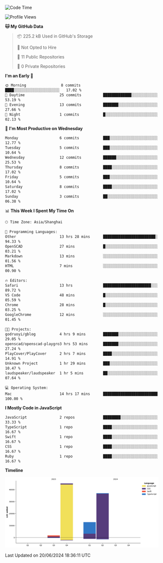 <!--
**PascalDai/PascalDai** is a ✨ _special_ ✨ repository because its `README.md` (this file) appears on your GitHub profile.

Here are some ideas to get you started:

- 🔭 I’m currently working on ...
- 🌱 I’m currently learning ...
- 👯 I’m looking to collaborate on ...
- 🤔 I’m looking for help with ...
- 💬 Ask me about ...
- 📫 How to reach me: ...
- 😄 Pronouns: ...
- ⚡ Fun fact: ...
-->

<!--START_SECTION:waka-->
![Code Time](http://img.shields.io/badge/Code%20Time-501%20hrs%2042%20mins-blue)

![Profile Views](http://img.shields.io/badge/Profile%20Views-2-blue)

**🐱 My GitHub Data** 

> 📦 225.2 kB Used in GitHub's Storage 
 > 
> 🚫 Not Opted to Hire
 > 
> 📜 11 Public Repositories 
 > 
> 🔑 0 Private Repositories 
 > 
**I'm an Early 🐤** 

```text
🌞 Morning                8 commits           ████░░░░░░░░░░░░░░░░░░░░░   17.02 % 
🌆 Daytime                25 commits          █████████████░░░░░░░░░░░░   53.19 % 
🌃 Evening                13 commits          ███████░░░░░░░░░░░░░░░░░░   27.66 % 
🌙 Night                  1 commits           █░░░░░░░░░░░░░░░░░░░░░░░░   02.13 % 
```
📅 **I'm Most Productive on Wednesday** 

```text
Monday                   6 commits           ███░░░░░░░░░░░░░░░░░░░░░░   12.77 % 
Tuesday                  5 commits           ███░░░░░░░░░░░░░░░░░░░░░░   10.64 % 
Wednesday                12 commits          ██████░░░░░░░░░░░░░░░░░░░   25.53 % 
Thursday                 8 commits           ████░░░░░░░░░░░░░░░░░░░░░   17.02 % 
Friday                   5 commits           ███░░░░░░░░░░░░░░░░░░░░░░   10.64 % 
Saturday                 8 commits           ████░░░░░░░░░░░░░░░░░░░░░   17.02 % 
Sunday                   3 commits           ██░░░░░░░░░░░░░░░░░░░░░░░   06.38 % 
```


📊 **This Week I Spent My Time On** 

```text
🕑︎ Time Zone: Asia/Shanghai

💬 Programming Languages: 
Other                    13 hrs 28 mins      ████████████████████████░   94.33 % 
OpenSCAD                 27 mins             █░░░░░░░░░░░░░░░░░░░░░░░░   03.21 % 
Markdown                 13 mins             ░░░░░░░░░░░░░░░░░░░░░░░░░   01.56 % 
HTML                     7 mins              ░░░░░░░░░░░░░░░░░░░░░░░░░   00.90 % 

🔥 Editors: 
Safari                   13 hrs              ██████████████████████░░░   89.72 % 
VS Code                  48 mins             █░░░░░░░░░░░░░░░░░░░░░░░░   05.59 % 
Chrome                   28 mins             █░░░░░░░░░░░░░░░░░░░░░░░░   03.25 % 
GoogleChrome             12 mins             ░░░░░░░░░░░░░░░░░░░░░░░░░   01.45 % 

🐱‍💻 Projects: 
godruoyi/gblog           4 hrs 9 mins        ███████░░░░░░░░░░░░░░░░░░   29.05 % 
openscad/openscad-playgro3 hrs 53 mins       ███████░░░░░░░░░░░░░░░░░░   27.24 % 
PlayCover/PlayCover      2 hrs 7 mins        ████░░░░░░░░░░░░░░░░░░░░░   14.91 % 
Unknown Project          1 hr 29 mins        ███░░░░░░░░░░░░░░░░░░░░░░   10.47 % 
laudspeaker/laudspeaker  1 hr 5 mins         ██░░░░░░░░░░░░░░░░░░░░░░░   07.64 % 

💻 Operating System: 
Mac                      14 hrs 17 mins      █████████████████████████   100.00 % 
```

**I Mostly Code in JavaScript** 

```text
JavaScript               2 repos             ████████░░░░░░░░░░░░░░░░░   33.33 % 
TypeScript               1 repo              ████░░░░░░░░░░░░░░░░░░░░░   16.67 % 
Swift                    1 repo              ████░░░░░░░░░░░░░░░░░░░░░   16.67 % 
CSS                      1 repo              ████░░░░░░░░░░░░░░░░░░░░░   16.67 % 
Ruby                     1 repo              ████░░░░░░░░░░░░░░░░░░░░░   16.67 % 
```



**Timeline**

![Lines of Code chart](https://raw.githubusercontent.com/PascalDai/PascalDai/main/assets/bar_graph.png)


 Last Updated on 20/06/2024 18:36:11 UTC
<!--END_SECTION:waka-->
